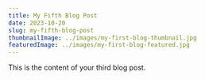 ```yaml
---
title: My Fifth Blog Post
date: 2023-10-20
slug: my-fifth-blog-post
thumbnailImage: ../images/my-first-blog-thumbnail.jpg
featuredImage: ../images/my-first-blog-featured.jpg
---
```


This is the content of your third blog post.
